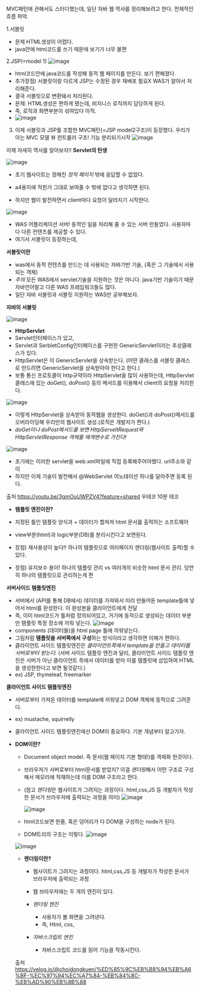 MVC패턴에 관해서도 스터디했는데, 일단 자바 웹 역사를 정리해보려고 한다. 전체적인 흐름 파악.

1.서블릿
- 문제 HTML생성이 어렵다.
- java안에 html코드를 쓰기 때문에 보기가 너무 불편

2.JSP(=model 1)
  ![image](https://github.com/ws1811/cs-study/assets/117894789/89a516a3-f9c6-413a-bbea-9f33295ac8bf)

- html코드안에 java코드를 작성해 동적 웹 페이지를 만든다. 보기 편해졌다.
- 추가장점) 서블릿이랑 다르게 JSP는 수정된 경우 재배포 필요X WAS가 알아서 처리해준다.
- 결국 서블릿으로 변환돼서 처리된다.
- 문제: HTML생성은 편하게 됐는데, 비지니스 로직까지 담당하게 된다.
- 즉, 로직과 화면부분이 섞여있다 아직.
- ![image](https://github.com/ws1811/cs-study/assets/117894789/673e6716-3569-4f7a-ba3e-73f043c3f4a0)

  
3. 이제 서블릿과 JSP를 조합한 MVC패턴(=JSP model2구조)이 등장했다. 우리가아는 MVC 모델 뷰 컨트롤러 구조! 기능 분리되기시작
![image](https://github.com/ws1811/cs-study/assets/117894789/ada76f3a-6cd0-4323-ab79-29a1b49ea360)



이제 자세히 역사를 알아보자!!
**Servlet의 탄생**

![image](https://github.com/ws1811/cs-study/assets/117894789/a5628ba9-b1cd-4f08-bfa2-4d157fedd4d8)
- 초기 웹사이트는 정해진 *정적 페이지* 밖에 응답할 수 없었다.
- a4용지에 적힌거 그대로 보여줄 수 밖에 없다고 생각하면 된다.

- 하지만 웹이 발전하면서 client마다 요청이 달라지기 시작한다.

![image](https://github.com/ws1811/cs-study/assets/117894789/d0491371-49e6-49d6-a56d-4758ac7c75c5)
- *WAS* 어플리케이션 서버! 동적인 일을 처리해 줄 수 있는 서버 만들었다. 사용자마다 다른 컨텐츠를 제공할 수 있다.
- 여기서 서블릿이 등장하는데,

**서블릿이란**
- was에서 동적 컨텐츠를 만드는 데 사용되는 자바기반 기술, (혹은 그 기술에서 사용되는 객체)
- *주의* 모든 WAS에서 servlet기술을 지원하는 것은 아니다. java기반 기술이기 때문 자바언어말고 다른 WAS 프레임워크들도 많다.
- 일단 자바 서블릿과 서블릿 지원하는 WAS만 공부해보자.

**자바의 서블릿**

![image](https://github.com/ws1811/cs-study/assets/117894789/745c35ae-eba7-42f0-9b5e-064de167f8a0)


- **HttpServlet**
- Servlet인터페이스가 있고,
- Servlet과 SerbletConfig인터페이스를 구현한 GenericServlet이라는 추상클래스가 있다.
- HttpServlet은 이 GenericServlet을 상속받는다. (어떤 클래스를 서블릿 클래스로 만드려면 GenericServlet을 상속받아야 한다고 한다.)
- 보통 통신 프로토콜이 http규약이라 HttpServlet을 많이 사용하는데, HttpServlet클래스에 있는 doGet(), doPost() 등의 메서드를 이용해서 client의 요청을 처리한다.

![image](https://github.com/ws1811/cs-study/assets/117894789/d6fb1f5b-ddf4-423e-91bc-b72bdc0d504e)

- 이렇게 HttpServlet을 상속받아 동적웹을 생성한다. doGet()과 doPost()메서드를 오버라이딩해 우리만의 웹사이트 생성.(로직은 개발자가 짠다.)
- *doGet이나 doPost메서드를 보면 HttpServeltRequest와 HttpServletResponse 객체를 매개변수로 가진다!*


![image](https://github.com/ws1811/cs-study/assets/117894789/ff8f3435-52ec-46d6-b4cb-dc415a6f820f)

- 초기에는 이러한 servlet을 web.xml파일에 직접 등록해주어야했다. url주소와 같이
- 하지만 이제 기술이 발전해서 @WebServlet 어노테이션 하나를 달아주면 등록 된다.




출처 https://youtu.be/3gmOuUWPZV4?feature=shared 우테코 10분 테코


- **템플릿 엔진이란?**
- 지정된 틀인 템플릿 양식과 + 데이터가 합쳐져 html 문서를 출력하는 소프트웨어
- view부분(html)과 logic부분(DB)를 분리시킨다고 보면된다.

- 장점) 재사용성이 높다!! 하나의 템플릿으로 여러페이지 렌더링(웹사이트 출력)할 수 있다.
- 장점) 유지보수 용이! 하나의 템플릿 관리 vs 여러개의 비슷한 html 문서 관리. 당연히 하나의 템플릿으로 관리하는게 편

**서버사이드 템플릿엔진**
- 서버에서 (API를 통해 DB에서) 데이터를 가져와서 미리 만들어둔 template틀에 넣어서 html를 완성한다. 이 완성본을 클라이언트에게 전달
- 즉, 이미 html코드가 틀처럼 정의되어있고, 거기에 동적으로 생성되는 데이터 부분만 템플릿 특정 장소에 끼워 넣는다.
![image](https://github.com/ws1811/cs-study/assets/117894789/a70adad1-1d77-42c5-9832-af043580def3)
- components (데이터들)을 html page 틀에 끼워넣는다.
- 그림처럼 **템플릿을 서버쪽에서 구성**하는 방식이라고 생각하면 이해가 편하다.
- 클라이언트 사이드 템플릿엔진은 *클라이언트쪽에서 template을 만들고 데이터를 서버로부터 받는다.* (서버 사이드 템플릿 엔진과 달리, 클라이언트 사이드 템플릿 엔진은 서버가 아닌 클라이언트 측에서 데이터를 받아 이를 템플릿에 삽입하여 HTML을 생성한한다고 보면 될것같다.)
- ex) JSP, thymeleaf, freemarker



**클라이언트 사이드 템플릿엔진**
- 서버로부터 가져온 데이터를 template에 끼워넣고 DOM 객체에 동적으로 그려준다.
- ex) mustache, squirrelly
- 클라이언트 사이드 템플릿엔진에선 DOM이 중요하다. 기본 개념부터 알고가자.



- **DOM이란?**
  - Document object model. 즉 문서(웹 페이지 기본 형태!)를 객체화 한것이다.
  - 브라우저가 서버로부터 html문서를 받았지? 이걸 *렌더링*해서 어떤 구조로 구성해서 메모리에 적재하는데 이를 DOM 구조라고 한다.
  - (참고 *렌더링*은 웹사이트가 그려지는 과정이다. html,css,JS 등 개발자가 작성한 문서가 브라우저에 출력되는 과정을 의미)
    ![image](https://github.com/ws1811/cs-study/assets/117894789/de12cea1-2296-402d-83b5-d92dbe0a6358)

    ![image](https://github.com/ws1811/cs-study/assets/117894789/93527601-16a3-4b39-856d-f9e37324a7de)
  - html코드보면 한줄, 혹은 덩어리가 다 DOM을 구성하는 node가 된다.
 
  - DOM트리의 구조는 이렇다.
  ![image](https://github.com/ws1811/cs-study/assets/117894789/9c61d3e4-1836-4d95-b56c-50bc604e5166)

  
  ![image](https://github.com/ws1811/cs-study/assets/117894789/0abc14ed-f719-4d58-bdf1-96b2bc4db25f)



 
  - **렌더링이란?**
    - 웹사이트가 그려지는 과정이다. html,css,JS 등 개발자가 작성한 문서가 브라우저에 출력되는 과정
    - 웹 브라우저에는 두 개의 엔진이 있다.
    - *렌더링 엔진*
      - 사용자가 볼 화면을 그려낸다.
      - 즉, Html, css, 
        
    - *자바스크립트 엔진*
        - 자바스크립트 코드를 읽어 기능을 작동시킨다.
     
  출처 https://velog.io/@choidongkuen/%ED%85%9C%EB%B8%94%EB%A6%BF-%EC%97%94%EC%A7%84-%EB%84%8C-%EB%AD%90%EB%8B%88

